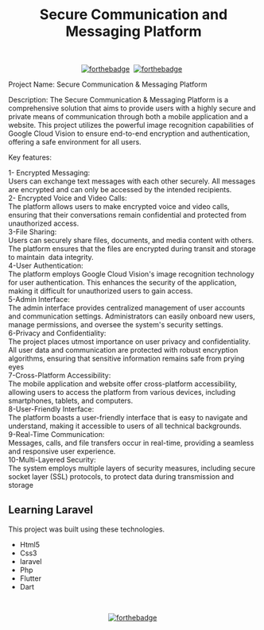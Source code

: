 <h1 align="center">
 Secure Communication and Messaging Platform
</h1>
<div align="center">
 
</div>

<br/>

<center>


[![forthebadge](https://forthebadge.com/images/badges/built-by-developers.svg)](https://forthebadge.com)&nbsp;
[![forthebadge](https://forthebadge.com/images/badges/ctrl-c-ctrl-v.svg)](https://forthebadge.com) &nbsp;
</center>
Project Name: Secure Communication & Messaging Platform

Description: The Secure Communication & Messaging Platform is a comprehensive solution that aims to provide users with a highly secure and private means of communication through both a mobile application and a website. This project utilizes the powerful image recognition capabilities of Google Cloud Vision to ensure end-to-end encryption and authentication, offering a safe environment for all users.

Key features:

1-   Encrypted Messaging:<br>
Users can exchange text messages with each other securely. All messages are encrypted and can only be accessed by the intended recipients.<br>
2-   Encrypted Voice and Video Calls:<br>
The platform allows users to make encrypted voice and video calls, ensuring that their conversations remain confidential and protected from unauthorized access.<br>
3-File Sharing:<br>
Users can securely share files, documents, and media content with others. The platform ensures that the files are encrypted during transit and storage to maintain&nbsp; data integrity.<br>
4-User Authentication:<br>
The platform employs Google Cloud Vision's image recognition technology for user authentication. This enhances the security of the application, making it difficult for unauthorized users to gain access.<br>
5-Admin Interface:<br>
The admin interface provides centralized management of user accounts and communication settings. Administrators can easily onboard new users, manage permissions, and oversee the system's security settings.<br>
6-Privacy and Confidentiality:<br>
The project places utmost importance on user privacy and confidentiality. All user data and communication are protected with robust encryption algorithms, ensuring that sensitive information remains safe from prying eyes<br>
7-Cross-Platform Accessibility:<br>
The mobile application and website offer cross-platform accessibility, allowing users to access the platform from various devices, including smartphones, tablets, and computers.<br>
8-User-Friendly Interface:<br>
The platform boasts a user-friendly interface that is easy to navigate and understand, making it accessible to users of all technical backgrounds.<br>
9-Real-Time Communication: <br>
Messages, calls, and file transfers occur in real-time, providing a seamless and responsive user experience.<br>
10-Multi-Layered Security:<br>
The system employs multiple layers of security measures, including secure socket layer (SSL) protocols, to protect data during transmission and storage<br>

## Learning Laravel

This project was built using these technologies.

- Html5
- Css3
- laravel
- Php
- Flutter
- Dart
<div align="center">
 
</div>

<br/>

<center>


[![forthebadge](https://forthebadge.com/images/badges/built-with-love.svg)](https://forthebadge.com)&nbsp;

</center>



